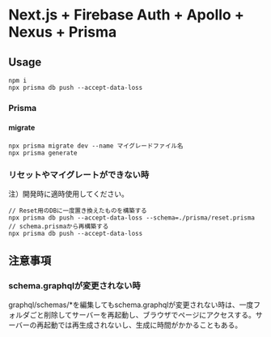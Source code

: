# Next.js + Firebase Auth + Apollo + Nexus + Prisma

## Usage

```
npm i 
npx prisma db push --accept-data-loss
```

### Prisma

#### migrate
```
npx prisma migrate dev --name マイグレードファイル名
npx prisma generate
```

### リセットやマイグレートができない時

注）開発時に適時使用してください。

```
// Reset用のDBに一度置き換えたものを構築する
npx prisma db push --accept-data-loss --schema=./prisma/reset.prisma
// schema.prismaから再構築する
npx prisma db push --accept-data-loss
```

## 注意事項

### schema.graphqlが変更されない時

graphql/schemas/*を編集してもschema.graphqlが変更されない時は、一度フォルダごと削除してサーバーを再起動し、ブラウザでページにアクセスする。サーバーの再起動では再生成されないし、生成に時間がかかることもある。